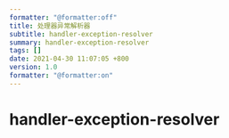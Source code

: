 ```yaml
---
formatter: "@formatter:off"
title: 处理器异常解析器
subtitle: handler-exception-resolver 
summary: handler-exception-resolver 
tags: [] 
date: 2021-04-30 11:07:05 +800 
version: 1.0
formatter: "@formatter:on"
---
```


# handler-exception-resolver